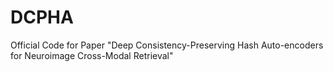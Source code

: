 # DCPHA
Official Code for Paper "Deep Consistency-Preserving Hash Auto-encoders for Neuroimage Cross-Modal Retrieval"
